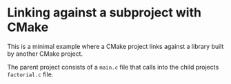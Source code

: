 # Linking against a subproject with CMake

This is a minimal example where a CMake project links against a library built by
another CMake project.

The parent project consists of a `main.c` file that calls into the child projects
`factorial.c` file.

